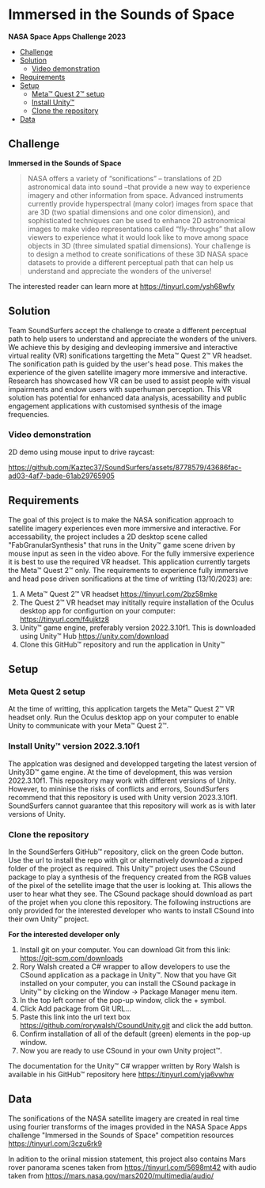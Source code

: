 # Immersed in the Sounds of Space 
**NASA Space Apps Challenge 2023**

- [Challenge](#challenge)
- [Solution](#solution)
  * [Video demonstration](#video-demonstration)
- [Requirements](#requirements)
- [Setup](#setup)
  * [Meta™ Quest 2™ setup](#meta-quest-2-setup)
  * [Install Unity™ ](#downloadUnity)
  * [Clone the repository](#clone)
- [Data](#data)

## Challenge
**Immersed in the Sounds of Space** 
>NASA offers a variety of “sonifications” – translations of 2D astronomical data into sound –that provide a new way to experience imagery and other information from space. Advanced instruments currently provide hyperspectral (many color) images from space that are 3D (two spatial dimensions and one color dimension), and sophisticated techniques can be used to enhance 2D astronomical images to make video representations called “fly-throughs” that allow viewers to experience what it would look like to move among space objects in 3D (three simulated spatial dimensions). Your challenge is to design a method to create sonifications of these 3D NASA space datasets to provide a different perceptual path that can help us understand and appreciate the wonders of the universe!

The interested reader can learn more at https://tinyurl.com/ysh68wfy

## Solution
Team SoundSurfers accept the challenge to create a different perceptual path to help users to understand and appreciate the wonders of the univers. We achieve this by desiging and devleoping immersive and interactive virtual reality (VR) sonifications targetting the Meta™ Quest 2™ VR headset.  The sonification path is guided by the user's head pose. This makes the experience of the given satellite imagery more immersive and interactive. Research has showcased how VR can be used to assist people with visual impairments and endow users with superhuman perception. This VR solution has potential for enhanced data analysis, acessability and public engagement applications with customised synthesis of the image frequencies. 

### Video demonstration

2D demo using mouse input to drive raycast:

https://github.com/Kaztec37/SoundSurfers/assets/8778579/43686fac-ad03-4af7-bade-61ab29765905


## Requirements
The goal of this project is to make the NASA sonification approach to satellite imagery experiences even more immersive and interactive. For accessability, the project includes a 2D desktop scene called "FabGranularSynthesis" that runs in the Unity™ game scene driven by mouse input as seen in the video above. For the fully immersive experience it is best to use the required VR headset. This application currently targets the Meta™ Quest 2™ only. The requirements to experience fully immersive and head pose driven sonifications at the time of writting (13/10/2023) are:

1. A Meta™ Quest 2™ VR headset https://tinyurl.com/2bz58mke
2. The Quest 2™ VR headset may inititally require installation of the Oculus desktop app for configurtion on your computer: https://tinyurl.com/f4ujktz8
3.  Unity™ game engine, preferably version 2022.3.10f1. This is downloaded using Unity™ Hub https://unity.com/download
4.  Clone this GitHub™ repository and run the application in Unity™

## Setup

### Meta Quest 2 setup
At the time of writting, this application targets the Meta™ Quest 2™ VR headset only. Run the Oculus desktop app on your computer to enable Unity to communicate with your Meta™ Quest 2™.

### Install Unity™ version 2022.3.10f1
The applcation was designed and developped targeting the latest version of Unity3D™ game engine. At the time of development, this was version 2022.3.10f1. This repository may work with different versions of Unity. However, to mininise the risks of conflicts and errors, SoundSurfers recommend that this repository is used with Unity version 2023.3.10f1. SoundSurfers cannot guarantee that this repository will work as is with later versions of Unity. 

### Clone the repository
In the SoundSerfers GitHub™ repository, click on the green Code button. Use the url to install the repo with git or alternatively download a zipped folder of the project as required. This Unity™ project uses the CSound package to play a synthesis of the frequency created from the RGB values of the pixel of the setellite image that the user is looking at. This allows the user to hear what they see. The CSound package should download as part of the projet when you clone this repository. The following instructions are only provided for the interested developer who wants to install CSound into their own Unity™ project.

**For the interested developer only**
1. Install git on your computer. You can download Git from this link: https://git-scm.com/downloads
2. Rory Walsh created a C# wrapper to allow developers to use the CSound application as a package in Unity™. Now that you have Git installed on your computer, you can install the CSound package in Unity™ by clicking on the Window -> Package Manager menu item.
3. In the top left corner of the pop-up window, click the + symbol.
4. Click Add package from Git URL...
5. Paste this link into the url text box https://github.com/rorywalsh/CsoundUnity.git and click the add button.
6. Confirm installation of all of the default (green) elements in the pop-up window.
7. Now you are ready to use CSound in your own Unity project™.  

The documentation for the Unity™ C# wrapper written by Rory Walsh is available in his GitHub™ repository here https://tinyurl.com/yja6vwhw

## Data
The sonifications of the NASA satellite imagery are created in real time using fourier transforms of the images provided in the NASA Space Apps challenge "Immersed in the Sounds of Space" competition resources https://tinyurl.com/3czu6rk9

In adition to the oriinal mission statement, this project also contains Mars rover panorama scenes taken from https://tinyurl.com/5698mt42 with audio taken from https://mars.nasa.gov/mars2020/multimedia/audio/
